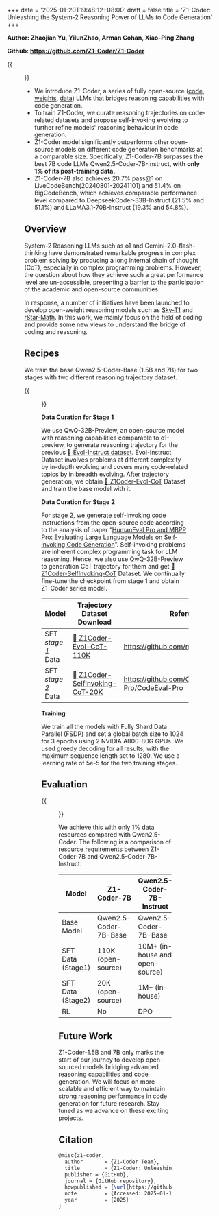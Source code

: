 +++
date = '2025-01-20T19:48:12+08:00'
draft = false
title = 'Z1-Coder: Unleashing the System-2 Reasoning Power of LLMs to Code Generation'
+++

**Author: Zhaojian Yu, YilunZhao, Arman Cohan, Xiao-Ping Zhang**

**Github: https://github.com/Z1-Coder/Z1-Coder**

{{<figure src="fig1.png">}}

- We introduce Z1-Coder, a series of fully open-source ([code](https://github.com/Z1-Coder/Z1-Coder), [weights](https://huggingface.co/Z1-Coder/Z1-Coder-7B), [data](https://huggingface.co/datasets/Z1-Coder/Z1Coder-Evol-CoT-110K)) LLMs that bridges reasoning capabilities with code generation.
- To train Z1-Coder, we curate reasoning trajectories on code-related datasets and propose self-invoking evolving to further refine models' reasoning behaviour in code generation.
- Z1-Coder model significantly outperforms other open-source models on different code generation benchmarks at a comparable size. Specifically, Z1-Coder-7B surpasses the best 7B code LLMs Qwen2.5-Coder-7B-Instruct, **with only 1% of its post-training data.**
- Z1-Coder-7B also achieves 20.7% pass@1 on LiveCodeBench(20240801-20241101) and 51.4% on BigCodeBench, which achieves comparable performance level compared to DeepseekCoder-33B-Instruct (21.5% and 51.1%) and LLaMA3.1-70B-Instruct (19.3% and 54.8%).

## Overview

System-2 Reasoning LLMs such as o1 and Gemini-2.0-flash-thinking have demonstrated remarkable progress in complex problem solving by producing a long internal chain of thought (CoT), especially in complex programming problems. However, the question about how they achieve such a great performance level are un-accessible, presenting a barrier to the participation of the academic and open-source communities.

In response, a number of initiatives have been launched to develop open-weight reasoning models such as [Sky-T1](https://novasky-ai.github.io/posts/sky-t1/) and [rStar-Math](https://arxiv.org/abs/2501.04519). In this work, we mainly focus on the field of coding and provide some new views to understand the bridge of coding and reasoning.

## **Recipes**

We train the base Qwen2.5-Coder-Base (1.5B and 7B) for two stages with two different reasoning trajectory dataset.


{{<figure src="pipeline.png">}}

**Data Curation for Stage 1**

We use QwQ-32B-Preview, an open-source model with reasoning capabilities comparable to o1-preview, to generate reasoning trajectory for the previous [🤗 Evol-Instruct dataset](https://huggingface.co/datasets/theblackcat102/evol-codealpaca-v1). Evol-Instruct Dataset involves problems at different complexity by in-depth evolving and covers many code-related topics by in breadth evolving. After trajectory generation, we obtain [🤗 Z1Coder-Evol-CoT](https://huggingface.co/datasets/Z1-Coder/Z1Coder-Evol-CoT-110K) Dataset and train the base model with it.

**Data Curation for Stage 2**

For stage 2, we generate self-invoking code instructions from the open-source code according to the analysis of paper “[HumanEval Pro and MBPP Pro: Evaluating Large Language Models on Self-invoking Code Generation](https://arxiv.org/abs/2412.21199)”. Self-invoking problems are inherent complex programming task for LLM reasoning. Hence, we also use QwQ-32B-Preview to generation CoT trajectory for them and get [🤗 Z1Coder-SelfInvoking-CoT](https://huggingface.co/datasets/Z1-Coder/Z1Coder-SelfInvoking-CoT-20K) Dataset. We continually fine-tune the checkpoint from stage 1 and obtain Z1-Coder series model.

| Model                  | Trajectory Dataset Download       | Reference                      |
|------------------------|-----------------------------------|--------------------------------|
| SFT  *stage 1*  Data   | [🤗 Z1Coder-Evol-CoT-110K](https://huggingface.co/datasets/Z1-Coder/Z1Coder-Evol-CoT-110K)         |  https://github.com/nlpxucan/WizardLM  |
| SFT  *stage 2*  Data   | [🤗 Z1Coder-SelfInvoking-CoT-20K](https://huggingface.co/datasets/Z1-Coder/Z1Coder-SelfInvoking-CoT-20K)  | https://github.com/CodeEval-Pro/CodeEval-Pro                 |


**Training**

We train all the models with Fully Shard Data Parallel (FSDP) and set a global batch size to 1024 for 3 epochs using 2 NVIDIA A800-80G GPUs. We used greedy decoding for all results, with the maximum sequence length set to 1280. We use a learning rate of 5e-5 for the two training stages.

## Evaluation

{{<figure src="res1.png">}}

We achieve this with only 1% data resources compared with Qwen2.5-Coder. The following is a comparison of resource requirements between Z1-Coder-7B and Qwen2.5-Coder-7B-Instruct.

| **Model** | **Z1-Coder-7B** | **Qwen2.5-Coder-7B-Instruct** |
| --- | --- | --- |
| Base Model | Qwen2.5-Coder-7B-Base | Qwen2.5-Coder-7B-Base |
| SFT Data (Stage1) | 110K (open-source) | 10M+ (in-house and open-source) |
| SFT Data (Stage2) | 20K (open-source) | 1M+ (in-house) |
| RL | No | DPO |

## Future Work

Z1-Coder-1.5B and 7B only marks the start of our journey to develop open-sourced models bridging advanced reasoning capabilities and code generation. We will focus on more scalable and efficient way to maintain strong reasoning performance in code generation for future research. Stay tuned as we advance on these exciting projects.

## Citation

```latex
@misc{z1-coder,
  author       = {Z1-Coder Team},
  title        = {Z1-Coder: Unleashing the Reasoning Power of Large Language Models to Code Generation},
  publisher = {GitHub},
  journal = {GitHub repository},
  howpublished = {\url{https://github.com/Z1-Coder/Z1-Coder}},
  note         = {Accessed: 2025-01-17},
  year         = {2025}
}
```